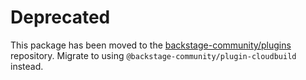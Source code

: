# Deprecated

This package has been moved to the [backstage-community/plugins](https://github.com/backstage/community-plugins) repository. Migrate to using `@backstage-community/plugin-cloudbuild` instead.
